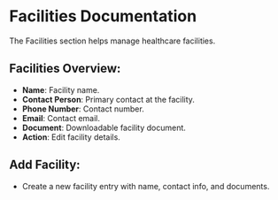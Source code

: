 # Facilities Documentation

The Facilities section helps manage healthcare facilities.

## Facilities Overview:

- **Name**: Facility name.
- **Contact Person**: Primary contact at the facility.
- **Phone Number**: Contact number.
- **Email**: Contact email.
- **Document**: Downloadable facility document.
- **Action**: Edit facility details.

## Add Facility:

- Create a new facility entry with name, contact info, and documents.
